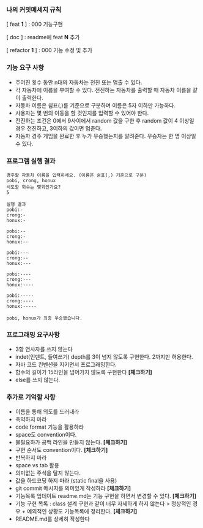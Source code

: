 ### 나의 커밋메세지 규칙

[ feat **1** ] : 000 기능구현

[ doc ]  :  readme에 feat **N** 추가

[ refactor **1** ] : 000 기능 수정 및 추가



### 기능 요구 사항

- 주어진 횟수 동안 n대의 자동차는 전진 또는 멈출 수 있다.
- 각 자동차에 이름을 부여할 수 있다. 전진하는 자동차를 출력할 때 자동차 이름을 같이 출력한다.
- 자동차 이름은 쉼표(,)를 기준으로 구분하며 이름은 5자 이하만 가능하다.
- 사용자는 몇 번의 이동을 할 것인지를 입력할 수 있어야 한다.
- 전진하는 조건은 0에서 9사이에서 random 값을 구한 후 random 값이 4 이상일 경우 전진하고,  3이하의 값이면 멈춘다.
- 자동차 경주 게임을 완료한 후 누가 우승했는지를 알려준다. 우승자는 한 명 이상일 수 있다.



### 프로그램 실행 결과

```
경주할 자동차 이름을 입력하세요. (이름은 쉼표(,) 기준으로 구분)
pobi, crong, honux
시도할 회수는 몇회인가요?
5

실행 결과
pobi:-
crong:-
honux:-

pobi:--
crong:-
honux:--

pobi:---
crong:--
honux:---

pobi:----
crong:---
honux:----

pobi:-----
crong:----
honux:-----

pobi, honux가 최종 우승했습니다.
```



### 프로그래밍 요구사항

- 3항 연사자를 쓰지 않는다
- indet(인덴트, 들여쓰기) depth를 3이 넘지 않도록 구현한다. 2까지만 허용한다.
- 자바 코드 컨벤션을 지키면서 프로그래밍한다.
- 함수의 길이가 15라인을 넘어가지 않도록 구현한다 **[체크하기]**
- else를 쓰지 않는다.



### 추가로 기억할 사항

- 이름을 통해 의도를 드러내라
- 축약하지 마라
- code format 기능을 활용하라
- space도 convention이다.
- 불필요하가 공백 라인을 만들지 않는다. **[체크하기]**
- 구현 순서도 convention이다. **[체크하기]**
- 반복하지 마라 
- space vs tab 활용
- 의미없는 주석을 달지 않는다.
- 값을 하드코딩 하지 마라 (static final을 사용)
- git commit 메시지를 의미있게 작성하라 **[체크하기]**
- 기능목록 업데이트 readme.md는 기능 구현을 하면서 변경할 수 있다. **[체크하기]**
- 기능 구현 목록 : class 설계 구현과 같이 너무 자세하게 하지 않는다 > 정상적인 경우 + 예외적인 상황도 기능목록에 정리한다. **[체크하기]**
- README.md를 상세히 작성한다